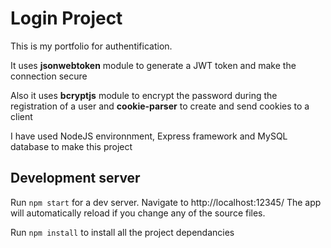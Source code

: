 <h1> Login Project </h1>

This is my portfolio for authentification.

It uses <b>jsonwebtoken</b> module to generate a JWT token and make the connection secure

Also it uses <b>bcryptjs</b> module to encrypt the password during the registration of a user
and <b>cookie-parser</b> to create and send cookies to a client

I have used NodeJS environnment, Express framework and MySQL database to make this project

<h2> Development server </h2>

Run <code>npm start</code> for a dev server. Navigate to http://localhost:12345/ The app will automatically reload if you change any of the source files.

Run <code>npm install</code>  to install all the project dependancies
